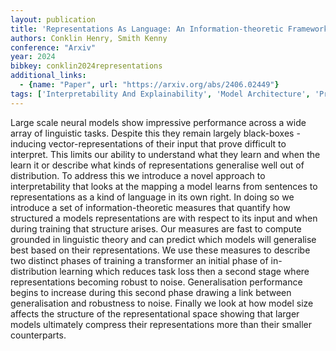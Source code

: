 ```yaml
---
layout: publication
title: 'Representations As Language: An Information-theoretic Framework For Interpretability'
authors: Conklin Henry, Smith Kenny
conference: "Arxiv"
year: 2024
bibkey: conklin2024representations
additional_links:
  - {name: "Paper", url: "https://arxiv.org/abs/2406.02449"}
tags: ['Interpretability And Explainability', 'Model Architecture', 'Pretraining Methods', 'Security', 'Tools', 'Training Techniques', 'Transformer']
---
```

Large scale neural models show impressive performance across a wide array of linguistic tasks. Despite this they remain largely black-boxes - inducing vector-representations of their input that prove difficult to interpret. This limits our ability to understand what they learn and when the learn it or describe what kinds of representations generalise well out of distribution. To address this we introduce a novel approach to interpretability that looks at the mapping a model learns from sentences to representations as a kind of language in its own right. In doing so we introduce a set of information-theoretic measures that quantify how structured a models representations are with respect to its input and when during training that structure arises. Our measures are fast to compute grounded in linguistic theory and can predict which models will generalise best based on their representations. We use these measures to describe two distinct phases of training a transformer an initial phase of in-distribution learning which reduces task loss then a second stage where representations becoming robust to noise. Generalisation performance begins to increase during this second phase drawing a link between generalisation and robustness to noise. Finally we look at how model size affects the structure of the representational space showing that larger models ultimately compress their representations more than their smaller counterparts.
